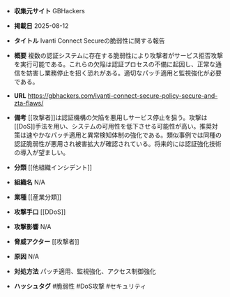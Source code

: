 - **収集元サイト**
GBHackers

- **掲載日**
2025-08-12

- **タイトル**
Ivanti Connect Secureの脆弱性に関する報告

- **概要**
複数の認証システムに存在する脆弱性により攻撃者がサービス拒否攻撃を実行可能である。これらの欠陥は認証プロセスの不備に起因し、正常な通信を妨害し業務停止を招く恐れがある。適切なパッチ適用と監視強化が必要である。

- **URL**
https://gbhackers.com/ivanti-connect-secure-policy-secure-and-zta-flaws/

- **備考**
[[攻撃者]]は認証機構の欠陥を悪用しサービス停止を狙う。攻撃は[[DoS]]手法を用い、システムの可用性を低下させる可能性が高い。推奨対策は速やかなパッチ適用と異常検知体制の強化である。類似事例では同種の認証脆弱性が悪用され被害拡大が確認されている。将来的には認証強化技術の導入が望ましい。

- **分類**
[[他組織インシデント]]

- **組織名**
N/A

- **業種**
[[産業分類]]

- **攻撃手口**
[[DDoS]]

- **攻撃影響**
N/A

- **脅威アクター**
[[攻撃者]]

- **原因**
N/A

- **対処方法**
パッチ適用、監視強化、アクセス制御強化

- **ハッシュタグ**
#脆弱性 #DoS攻撃 #セキュリティ
